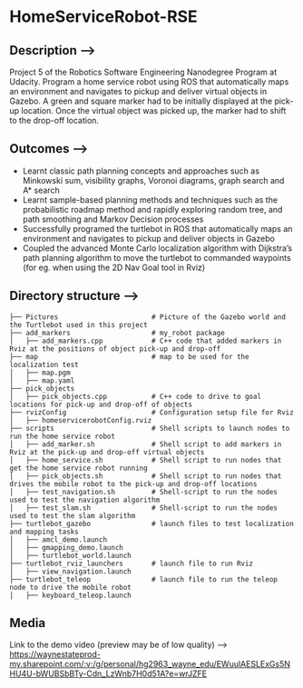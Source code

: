 # HomeServiceRobot-RSE

## Description -->
Project 5 of the Robotics Software Engineering Nanodegree Program at Udacity. Program a home service robot using ROS that automatically maps an environment and navigates to pickup and deliver virtual objects in Gazebo. A green and square marker had to be initially displayed at the pick-up location. Once the virtual object was picked up, the marker had to shift to the drop-off location. 

## Outcomes -->

- Learnt classic path planning concepts and approaches such as Minkowski sum, visibility graphs, Voronoi diagrams, graph search and A* search
- Learnt sample-based planning methods and techniques such as the probabilistic roadmap method and rapidly exploring random tree, and path smoothing and Markov Decision processes 
- Successfully programed the turtlebot in ROS that automatically maps an environment and navigates to pickup and deliver objects in Gazebo 
- Coupled the advanced Monte Carlo localization algorithm with Dijkstra’s path planning algorithm to move the turtlebot to commanded waypoints (for eg. when using the 2D Nav Goal tool in Rviz)

## Directory structure -->

    ├── Pictures                       # Picture of the Gazebo world and the Turtlebot used in this project 
    ├── add_markers                    # my_robot package                   
    │   ├── add_markers.cpp            # C++ code that added markers in Rviz at the positions of object pick-up and drop-off
    ├── map                            # map to be used for the localization test 
    │   ├── map.pgm                     
    │   ├── map.yaml
    ├── pick_objects                   
    │   ├── pick_objects.cpp           # C++ code to drive to goal locations for pick-up and drop-off of objects
    ├── rvizConfig                     # Configuration setup file for Rviz
    │   ├── homeservicerobotConfig.rviz 
    ├── scripts                        # Shell scripts to launch nodes to run the home service robot
    │   ├── add_marker.sh              # Shell script to add markers in Rviz at the pick-up and drop-off virtual objects
    │   ├── home_service.sh            # Shell script to run nodes that get the home service robot running
    │   ├── pick_objects.sh            # Shell script to run nodes that drives the mobile robot to the pick-up and drop-off locations
    │   ├── test_navigation.sh         # Shell-script to run the nodes used to test the navigation algorithm 
    │   ├── test_slam.sh               # Shell-script to run the nodes used to test the slam algorithm
    ├── turtlebot_gazebo               # launch files to test localization and mapping tasks
    │   ├── amcl_demo.launch                   
    │   ├── gmapping_demo.launch       
    │   ├── turtlebot_world.launch
    ├── turtlebot_rviz_launchers       # launch file to run Rviz
    │   ├── view_navigation.launch     
    ├── turtlebot_teleop               # launch file to run the teleop node to drive the mobile robot
    │   ├── keyboard_teleop.launch     
    
## Media

Link to the demo video (preview may be of low quality) --> https://waynestateprod-my.sharepoint.com/:v:/g/personal/hg2963_wayne_edu/EWuulAESLExGs5NHU4U-bWUBSbBTy-Cdn_LzWnb7H0d51A?e=wrJZFE



